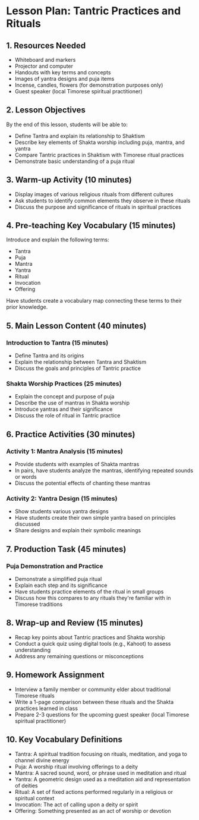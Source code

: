 # Lesson Plan: Tantric Practices and Rituals

## 1. Resources Needed

- Whiteboard and markers
- Projector and computer
- Handouts with key terms and concepts
- Images of yantra designs and puja items
- Incense, candles, flowers (for demonstration purposes only)
- Guest speaker (local Timorese spiritual practitioner)

## 2. Lesson Objectives

By the end of this lesson, students will be able to:
- Define Tantra and explain its relationship to Shaktism
- Describe key elements of Shakta worship including puja, mantra, and yantra
- Compare Tantric practices in Shaktism with Timorese ritual practices
- Demonstrate basic understanding of a puja ritual

## 3. Warm-up Activity (10 minutes)

- Display images of various religious rituals from different cultures
- Ask students to identify common elements they observe in these rituals
- Discuss the purpose and significance of rituals in spiritual practices

## 4. Pre-teaching Key Vocabulary (15 minutes)

Introduce and explain the following terms:
- Tantra
- Puja
- Mantra
- Yantra
- Ritual
- Invocation
- Offering

Have students create a vocabulary map connecting these terms to their prior knowledge.

## 5. Main Lesson Content (40 minutes)

### Introduction to Tantra (15 minutes)
- Define Tantra and its origins
- Explain the relationship between Tantra and Shaktism
- Discuss the goals and principles of Tantric practice

### Shakta Worship Practices (25 minutes)
- Explain the concept and purpose of puja
- Describe the use of mantras in Shakta worship
- Introduce yantras and their significance
- Discuss the role of ritual in Tantric practice

## 6. Practice Activities (30 minutes)

### Activity 1: Mantra Analysis (15 minutes)
- Provide students with examples of Shakta mantras
- In pairs, have students analyze the mantras, identifying repeated sounds or words
- Discuss the potential effects of chanting these mantras

### Activity 2: Yantra Design (15 minutes)
- Show students various yantra designs
- Have students create their own simple yantra based on principles discussed
- Share designs and explain their symbolic meanings

## 7. Production Task (45 minutes)

### Puja Demonstration and Practice
- Demonstrate a simplified puja ritual
- Explain each step and its significance
- Have students practice elements of the ritual in small groups
- Discuss how this compares to any rituals they're familiar with in Timorese traditions

## 8. Wrap-up and Review (15 minutes)

- Recap key points about Tantric practices and Shakta worship
- Conduct a quick quiz using digital tools (e.g., Kahoot) to assess understanding
- Address any remaining questions or misconceptions

## 9. Homework Assignment

- Interview a family member or community elder about traditional Timorese rituals
- Write a 1-page comparison between these rituals and the Shakta practices learned in class
- Prepare 2-3 questions for the upcoming guest speaker (local Timorese spiritual practitioner)

## 10. Key Vocabulary Definitions

- Tantra: A spiritual tradition focusing on rituals, meditation, and yoga to channel divine energy
- Puja: A worship ritual involving offerings to a deity
- Mantra: A sacred sound, word, or phrase used in meditation and ritual
- Yantra: A geometric design used as a meditation aid and representation of deities
- Ritual: A set of fixed actions performed regularly in a religious or spiritual context
- Invocation: The act of calling upon a deity or spirit
- Offering: Something presented as an act of worship or devotion